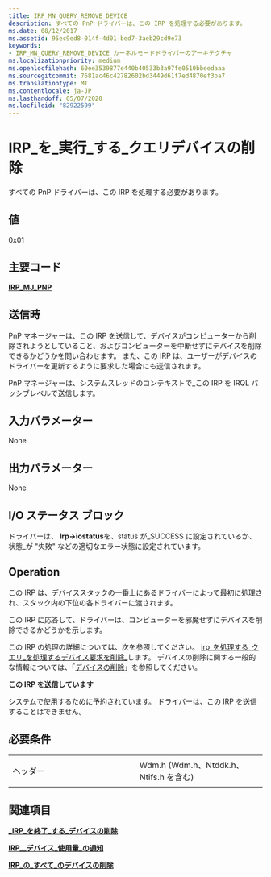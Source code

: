 ```yaml
---
title: IRP_MN_QUERY_REMOVE_DEVICE
description: すべての PnP ドライバーは、この IRP を処理する必要があります。
ms.date: 08/12/2017
ms.assetid: 95ec9ed8-014f-4d01-bed7-3aeb29cd9e73
keywords:
- IRP_MN_QUERY_REMOVE_DEVICE カーネルモードドライバーのアーキテクチャ
ms.localizationpriority: medium
ms.openlocfilehash: 60ee3539877e440b40533b3a97fe0510bbeedaaa
ms.sourcegitcommit: 7681ac46c42782602bd3449d61f7ed4870ef3ba7
ms.translationtype: MT
ms.contentlocale: ja-JP
ms.lasthandoff: 05/07/2020
ms.locfileid: "82922599"
---
```

# <a name="irp_mn_query_remove_device"></a>IRP\_を\_実行\_する\_クエリデバイスの削除


すべての PnP ドライバーは、この IRP を処理する必要があります。

## <a name="value"></a>値

0x01

<a name="major-code"></a>主要コード
----------

[**IRP\_MJ\_PNP**](irp-mj-pnp.md)

<a name="when-sent"></a>送信時
---------

PnP マネージャーは、この IRP を送信して、デバイスがコンピューターから削除されようとしていること、およびコンピューターを中断せずにデバイスを削除できるかどうかを問い合わせます。 また、この IRP は、ユーザーがデバイスのドライバーを更新するように要求した場合にも送信されます。

PnP マネージャーは、システムスレッドのコンテキストで\_この IRP を IRQL パッシブレベルで送信します。

## <a name="input-parameters"></a>入力パラメーター


None

## <a name="output-parameters"></a>出力パラメーター


None

## <a name="io-status-block"></a>I/O ステータス ブロック


ドライバーは、 **Irp-&gt;iostatus**を、status が\_SUCCESS に設定されているか、状態\_が "失敗" などの適切なエラー状態に設定されています。

<a name="operation"></a>Operation
---------

この IRP は、デバイススタックの一番上にあるドライバーによって最初に処理され、スタック内の下位の各ドライバーに渡されます。

この IRP に応答して、ドライバーは、コンピューターを邪魔せずにデバイスを削除できるかどうかを示します。

この IRP の処理の詳細については、次を参照してください。 [irp\_を処理する\_クエリ\_を処理するデバイス要求を削除\_](https://docs.microsoft.com/windows-hardware/drivers/kernel/handling-an-irp-mn-query-remove-device-request)します。 デバイスの削除に関する一般的な情報については、「[デバイスの削除](https://docs.microsoft.com/windows-hardware/drivers/kernel/removing-a-device)」を参照してください。

**この IRP を送信しています**

システムで使用するために予約されています。 ドライバーは、この IRP を送信することはできません。

<a name="requirements"></a>必要条件
------------

<table>
<colgroup>
<col width="50%" />
<col width="50%" />
</colgroup>
<tbody>
<tr class="odd">
<td><p>ヘッダー</p></td>
<td>Wdm.h (Wdm.h、Ntddk.h、Ntifs.h を含む)</td>
</tr>
</tbody>
</table>

## <a name="see-also"></a>関連項目


[**\_IRP\_を終了\_する\_デバイスの削除**](irp-mn-cancel-remove-device.md)

[**IRP\_\_デバイス\_使用量\_の通知**](irp-mn-device-usage-notification.md)

[**IRP\_の\_すべて\_のデバイスの削除**](irp-mn-remove-device.md)

 

 




